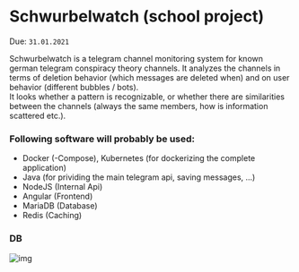 # Schwurbelwatch (school project)
Due: `31.01.2021`  
  
Schwurbelwatch is a telegram channel monitoring system for known german telegram conspiracy theory channels.
It analyzes the channels in terms of deletion behavior (which messages are deleted when) and on user behavior (different bubbles / bots).  
It looks whether a pattern is recognizable, or whether there are similarities between the channels (always the same members, how is information scattered etc.).

### Following software will probably be used:
* Docker (-Compose), Kubernetes (for dockerizing the complete application)
* Java (for prividing the main telegram api, saving messages, ...)
* NodeJS (Internal Api)
* Angular (Frontend)
* MariaDB (Database)
* Redis (Caching)

### DB
![img](https://i.imgur.com/RW6Fc8Z.png)
